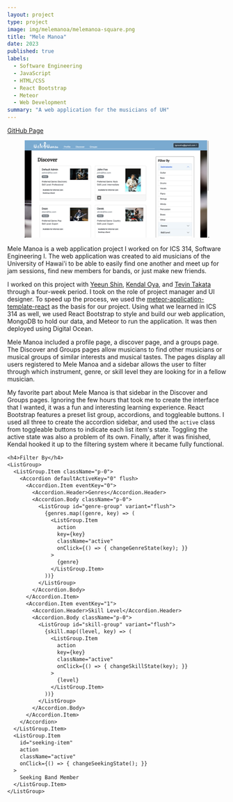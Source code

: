 ```yaml
---
layout: project
type: project
image: img/melemanoa/melemanoa-square.png
title: "Mele Manoa"
date: 2023
published: true
labels:
  - Software Engineering
  - JavaScript
  - HTML/CSS
  - React Bootstrap
  - Meteor
  - Web Development
summary: "A web application for the musicians of UH"
---
```


[GitHub Page](https://mele-manoa.github.io/)


<figure class="figure float-end ps-4">
  <img width="500px" src="../img/melemanoa/melemanoa-body.png" class="figure-img img-fluid rounded border">
</figure>

Mele Manoa is a web application project I worked on for ICS 314, Software Engineering I. The web application was created to aid musicians of the University of Hawai'i to be able to easily find one another and meet up for jam sessions, find new members for bands, or just make new friends. 


I worked on this project with [Yeeun Shin](https://github.com/YeeunS), [Kendal Oya](https://github.com/kendalo-tech), and [Tevin Takata](https://github.com/tevin-takata) through a four-week period. I took on the role of project manager and UI designer. To speed up the process, we used the [meteor-application-template-react](https://github.com/ics-software-engineering/meteor-application-template-react) as the basis for our project. Using what we learned in ICS 314 as well, we used React Bootstrap to style and build our web application, MongoDB to hold our data, and Meteor to run the application. It was then deployed using Digital Ocean.


Mele Manoa included a profile page, a discover page, and a groups page. The Discover and Groups pages allow musicians to find other musicians or musical groups of similar interests and musical tastes. The pages display all users registered to Mele Manoa and a sidebar allows the user to filter through which instrument, genre, or skill level they are looking for in a fellow musician.


My favorite part about Mele Manoa is that sidebar in the Discover and Groups pages. Ignoring the few hours that took me to create the interface that I wanted, it was a fun and interesting learning experience. React Bootstrap features a preset list group, accordions, and toggleable buttons. I used all three to create the accordion sidebar, and used the `active` class from toggleable buttons to indicate each list item's state. Toggling the active state was also a problem of its own. Finally, after it was finished, Kendal hooked it up to the filtering system where it became fully functional.

```
<h4>Filter By</h4>
<ListGroup>
  <ListGroup.Item className="p-0">
    <Accordion defaultActiveKey="0" flush>
      <Accordion.Item eventKey="0">
        <Accordion.Header>Genres</Accordion.Header>
        <Accordion.Body className="p-0">
          <ListGroup id="genre-group" variant="flush">
            {genres.map((genre, key) => (
              <ListGroup.Item
                action
                key={key}
                className="active"
                onClick={() => { changeGenreState(key); }}
              >
                {genre}
              </ListGroup.Item>
            ))}
          </ListGroup>
        </Accordion.Body>
      </Accordion.Item>
      <Accordion.Item eventKey="1">
        <Accordion.Header>Skill Level</Accordion.Header>
        <Accordion.Body className="p-0">
          <ListGroup id="skill-group" variant="flush">
            {skill.map((level, key) => (
              <ListGroup.Item
                action
                key={key}
                className="active"
                onClick={() => { changeSkillState(key); }}
              >
                {level}
              </ListGroup.Item>
            ))}
          </ListGroup>
        </Accordion.Body>
      </Accordion.Item>
    </Accordion>
  </ListGroup.Item>
  <ListGroup.Item
    id="seeking-item"
    action
    className="active"
    onClick={() => { changeSeekingState(); }}
  >
    Seeking Band Member
  </ListGroup.Item>
</ListGroup>
```